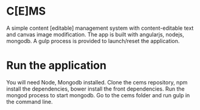 # C[E]MS
A simple content [editable] management system with content-editable text and canvas image modification.
The app is built with angularjs, nodejs, mongodb.
A gulp process is provided to launch/reset the application.

# Run the application
You will need Node, Mongodb installed.
Clone the cems repository, npm install the dependencies, bower install the front dependencies.
Run the mongod process to start mongodb. Go to the cems folder and run gulp in the command line.
